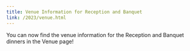 ```yaml
---
title: Venue Information for Reception and Banquet
link: /2023/venue.html
---
```


You can now find the venue information for the Reception and Banquet dinners in the Venue page!

